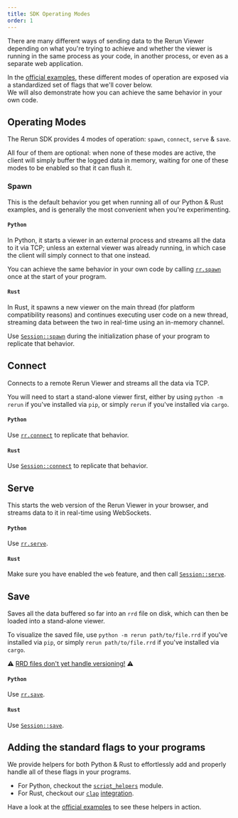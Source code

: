 ```yaml
---
title: SDK Operating Modes
order: 1
---
```


There are many different ways of sending data to the Rerun Viewer depending on what you're trying to achieve and whether the viewer is running in the same process as your code, in another process, or even as a separate web application.

In the [official examples](../../getting-started/examples), these different modes of operation are exposed via a standardized set of flags that we'll cover below.  
We will also demonstrate how you can achieve the same behavior in your own code.

## Operating Modes

The Rerun SDK provides 4 modes of operation: `spawn`, `connect`, `serve` & `save`.

All four of them are optional: when none of these modes are active, the client will simply buffer the logged data in memory, waiting for one of these modes to be enabled so that it can flush it.

### Spawn

This is the default behavior you get when running all of our Python & Rust examples, and is generally the most convenient when you're experimenting.

#### `Python`

In Python, it starts a viewer in an external process and streams all the data to it via TCP; unless an external viewer was already running, in which case the client will simply connect to that one instead.

You can achieve the same behavior in your own code by calling [`rr.spawn`](https://ref.rerun.io/docs/python/v0.2.0/package/rerun/__init__/#rerun.spawn) once at the start of your program.

#### `Rust`

In Rust, it spawns a new viewer on the main thread (for platform compatibility reasons) and continues executing user code on a new thread, streaming data between the two in real-time using an in-memory channel.

Use [`Session::spawn`](https://docs.rs/rerun/latest/rerun/struct.Session.html#method.spawn) during the initialization phase of your program to replicate that behavior.

## Connect

Connects to a remote Rerun Viewer and streams all the data via TCP.

You will need to start a stand-alone viewer first, either by using `python -m rerun` if you've installed via `pip`, or simply `rerun` if you've installed via `cargo`.

#### `Python`

Use [`rr.connect`](https://ref.rerun.io/docs/python/v0.2.0/package/rerun/__init__/#rerun.connect) to replicate that behavior.

#### `Rust`

Use [`Session::connect`](https://docs.rs/rerun/latest/rerun/struct.Session.html#method.connect) to replicate that behavior.

## Serve

This starts the web version of the Rerun Viewer in your browser, and streams data to it in real-time using WebSockets.

#### `Python`

Use [`rr.serve`](https://ref.rerun.io/docs/python/v0.2.0/package/rerun/__init__/#rerun.serve).

#### `Rust`

Make sure you have enabled the `web` feature, and then call [`Session::serve`](https://docs.rs/rerun/latest/rerun/struct.Session.html#method.serve).

## Save

Saves all the data buffered so far into an `rrd` file on disk, which can then be loaded into a stand-alone viewer.

To visualize the saved file, use `python -m rerun path/to/file.rrd` if you've installed via `pip`, or simply `rerun path/to/file.rrd` if you've installed via `cargo`.

⚠️  [RRD files don't yet handle versioning!](https://github.com/rerun-io/rerun/issues/873) ⚠️

#### `Python`

Use [`rr.save`](https://ref.rerun.io/docs/python/v0.2.0/package/rerun/__init__/#rerun.save).

#### `Rust`

Use [`Session::save`](https://docs.rs/rerun/latest/rerun/struct.Session.html#method.save).

## Adding the standard flags to your programs

We provide helpers for both Python & Rust to effortlessly add and properly handle all of these flags in your programs.

- For Python, checkout the [`script_helpers`](https://ref.rerun.io/docs/python/v0.2.0/package/rerun/script_helpers/) module.
- For Rust, checkout our [`clap`]() [integration](https://docs.rs/rerun/latest/rerun/clap/index.html).

Have a look at the [official examples](../../getting-started/examples) to see these helpers in action.
